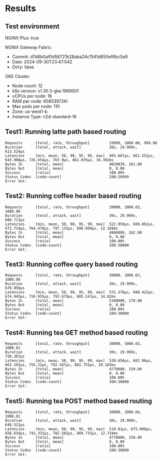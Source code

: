 # Results

## Test environment

NGINX Plus: true

NGINX Gateway Fabric:

- Commit: d7d6b0af0d56721b28aba24c1541d650ef6bc5a9
- Date: 2024-09-30T23:47:54Z
- Dirty: false

GKE Cluster:

- Node count: 12
- k8s version: v1.30.3-gke.1969001
- vCPUs per node: 16
- RAM per node: 65853972Ki
- Max pods per node: 110
- Zone: us-west1-b
- Instance Type: n2d-standard-16

## Test1: Running latte path based routing

```text
Requests      [total, rate, throughput]         29999, 1000.00, 999.98
Duration      [total, attack, wait]             30s, 29.999s, 613.524µs
Latencies     [min, mean, 50, 90, 95, 99, max]  493.667µs, 661.552µs, 643.908µs, 726.654µs, 763.9µs, 862.035µs, 16.392ms
Bytes In      [total, mean]                     4829839, 161.00
Bytes Out     [total, mean]                     0, 0.00
Success       [ratio]                           100.00%
Status Codes  [code:count]                      200:29999  
Error Set:
```

## Test2: Running coffee header based routing

```text
Requests      [total, rate, throughput]         30000, 1000.03, 1000.00
Duration      [total, attack, wait]             30s, 29.999s, 688.713µs
Latencies     [min, mean, 50, 90, 95, 99, max]  522.959µs, 689.862µs, 672.734µs, 764.478µs, 797.131µs, 890.809µs, 12.189ms
Bytes In      [total, mean]                     4860000, 162.00
Bytes Out     [total, mean]                     0, 0.00
Success       [ratio]                           100.00%
Status Codes  [code:count]                      200:30000  
Error Set:
```

## Test3: Running coffee query based routing

```text
Requests      [total, rate, throughput]         30000, 1000.03, 1000.00
Duration      [total, attack, wait]             30s, 29.999s, 670.956µs
Latencies     [min, mean, 50, 90, 95, 99, max]  531.378µs, 688.422µs, 674.945µs, 759.955µs, 793.679µs, 885.247µs, 14.82ms
Bytes In      [total, mean]                     5100000, 170.00
Bytes Out     [total, mean]                     0, 0.00
Success       [ratio]                           100.00%
Status Codes  [code:count]                      200:30000  
Error Set:
```

## Test4: Running tea GET method based routing

```text
Requests      [total, rate, throughput]         30000, 1000.03, 1000.01
Duration      [total, attack, wait]             30s, 29.999s, 750.387µs
Latencies     [min, mean, 50, 90, 95, 99, max]  530.656µs, 682.96µs, 663.291µs, 755.22µs, 792.507µs, 882.755µs, 20.103ms
Bytes In      [total, mean]                     4770000, 159.00
Bytes Out     [total, mean]                     0, 0.00
Success       [ratio]                           100.00%
Status Codes  [code:count]                      200:30000  
Error Set:
```

## Test5: Running tea POST method based routing

```text
Requests      [total, rate, throughput]         30000, 1000.04, 1000.01
Duration      [total, attack, wait]             30s, 29.999s, 648.522µs
Latencies     [min, mean, 50, 90, 95, 99, max]  519.81µs, 675.008µs, 658.634µs, 742.332µs, 782.502µs, 869.715µs, 12.734ms
Bytes In      [total, mean]                     4770000, 159.00
Bytes Out     [total, mean]                     0, 0.00
Success       [ratio]                           100.00%
Status Codes  [code:count]                      200:30000  
Error Set:
```
